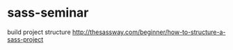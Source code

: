 # sass-seminar
build project structure
http://thesassway.com/beginner/how-to-structure-a-sass-project
